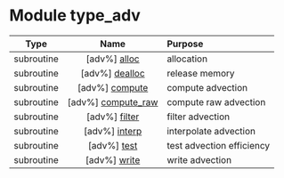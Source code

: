 # Module type_adv

| Type | Name | Purpose |
| :--: | :--: | :---------- |
| subroutine | [adv%] [alloc](https://github.com/benjaminmenetrier/bump-standalone/tree/master/src/type_adv.F90#L70) | allocation |
| subroutine | [adv%] [dealloc](https://github.com/benjaminmenetrier/bump-standalone/tree/master/src/type_adv.F90#L104) | release memory |
| subroutine | [adv%] [compute](https://github.com/benjaminmenetrier/bump-standalone/tree/master/src/type_adv.F90#L135) | compute advection |
| subroutine | [adv%] [compute_raw](https://github.com/benjaminmenetrier/bump-standalone/tree/master/src/type_adv.F90#L179) | compute raw advection |
| subroutine | [adv%] [filter](https://github.com/benjaminmenetrier/bump-standalone/tree/master/src/type_adv.F90#L552) | filter advection |
| subroutine | [adv%] [interp](https://github.com/benjaminmenetrier/bump-standalone/tree/master/src/type_adv.F90#L718) | interpolate advection |
| subroutine | [adv%] [test](https://github.com/benjaminmenetrier/bump-standalone/tree/master/src/type_adv.F90#L798) | test advection efficiency |
| subroutine | [adv%] [write](https://github.com/benjaminmenetrier/bump-standalone/tree/master/src/type_adv.F90#L1020) | write advection |
